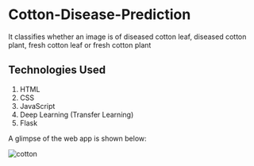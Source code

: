 # Cotton-Disease-Prediction

It classifies whether an image is of diseased cotton leaf, diseased cotton plant, fresh cotton leaf or fresh cotton plant

## Technologies Used
1. HTML
2. CSS
3. JavaScript
4. Deep Learning (Transfer Learning)
5. Flask

A glimpse of the web app is shown below:

![cotton](https://user-images.githubusercontent.com/72275085/123521525-cc10dc80-d6d4-11eb-90d3-137237c6c532.gif)
